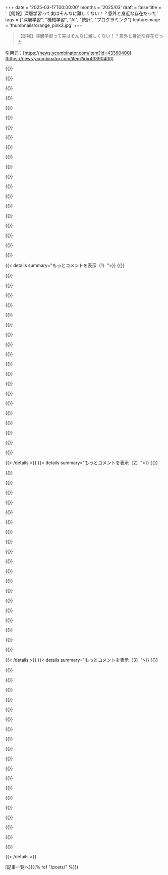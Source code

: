 +++
date = '2025-03-17T00:00:00'
months = '2025/03'
draft = false
title = '【朗報】深層学習って実はそんなに難しくない！？意外と身近な存在だった'
tags = ["深層学習", "機械学習", "AI", "統計", "プログラミング"]
featureimage = 'thumbnails/orange_pink3.jpg'
+++

> 【朗報】深層学習って実はそんなに難しくない！？意外と身近な存在だった

引用元：[https://news.ycombinator.com/item?id=43390400](https://news.ycombinator.com/item?id=43390400)

{{<matomeQuote body="MLを深く学びたいなら、Stanfordの”Probability for computer scientists”がマジでおすすめ。<br>https://www.youtube.com/watch?v=2MuDZIAzBMY&list=PLoROMvodv4...<br>確率論とMLの理論的基礎を、他のどのコースよりも深く掘り下げてると思う。(Andrew Ngはレジェンドだけど、彼のコースは線形代数の知識が必要)。<br>あと、deep learningなら、3b1bが視覚的に理解するのにめっちゃ良いよ。<br>https://www.youtube.com/watch?v=aircAruvnKk&list=PLZHQObOWTQ..." userName="rottc0dd" createdAt="2025-03-17T18:49:04" color="#38d3d3">}}

{{<matomeQuote body="3b1bのニューラルネットのシリーズを数年前に見たんだけど、それが今でも自分のAIの理解の95%を占めてるわ。自分はMLの専門家じゃないけどね。あの人はマジで説明が上手い。不確定性原理に関する彼のビデオは、自分の学部時代の教育全体で理解できなかったことを説明してくれたんだから。" userName="chamomeal" createdAt="2025-03-17T20:51:46" color="#45d325">}}

{{<matomeQuote body="＞あの人はマジで説明が上手い<br>この意見に異議あり。<br>彼が他の人より才能があるとは思わないな。彼は説明が上手くなるために、たくさんの時間と努力を費やしたんだと思う。フィードバックを考慮して、長年にわたって説明を改善してきたんだよ。彼のビデオが素晴らしいのは、彼が努力したからであって、才能があるからじゃない。自分の経験では、この能力に欠けている教授は、努力が足りないからであって、生まれつき持ってないからじゃない。" userName="salviati" createdAt="2025-03-18T08:00:19" color="#ff5733">}}

{{<matomeQuote body="前の人の”gift”っていう言葉の選択を深読みしすぎじゃない？ほとんどの場合、それは努力なしに得られた能力を伝える意図ではなく、ちょっと誤用された慣用句だと思うよ。" userName="jmull" createdAt="2025-03-18T12:55:15" color="">}}

{{<matomeQuote body="本当の天才は、重い記号操作をすべて視覚的なプロセスに翻訳して、人々が見て解釈できるようにすることだと思う。抽象的な演繹ではなく、一時停止して推論できる別の現実の視覚的プロセスを見ていることになるんだ。それがコンセプトを理解させるんだよね。" userName="rottc0dd" createdAt="2025-03-19T08:38:45" color="#ff5c5c">}}

{{<matomeQuote body="何かが非常に得意であるためには、才能があることが必要だけど、それだけじゃ十分じゃない。残りの85%は努力だよ。どんなに意欲があっても、その辺の人を連れてきて同じレベルの教育を受けさせられるわけじゃない。" userName="idiotsecant" createdAt="2025-03-18T11:31:57" color="#ff5c5c">}}

{{<matomeQuote body="才能があるか努力してるかのどっちか、あるいは両方かもしれないね。才能があることと、時間をかけて正しく理解することは、両立しないわけじゃないし。" userName="123pie123" createdAt="2025-03-18T13:50:00" color="#45d325">}}

{{<matomeQuote body="3b1bはカリキュラムから始めるんじゃなくて、自分のスタイルに合ったトピックを選べるのが強みだよね。" userName="eru" createdAt="2025-03-18T06:04:55" color="#ff33a1">}}

{{<matomeQuote body="https://www.youtube.com/playlist?list=PLZHQObOWTQDNU6R1_6700..." userName="nomel" createdAt="2025-03-18T00:05:12" color="">}}

{{<matomeQuote body="以前書いたコメントから、テキスト版の情報。<br>CS109のコースリーダー[1]があって、pdf版をダウンロードできるよ。Caltechの優れたコース[3]の書籍[2]もあるよ。<br>[1]<br>https://chrispiech.github.io/probabilityForComputerScientist<br>[2]<br>https://www.amazon.com/Learning-Data-Yaser-S-Abu-Mostafa/dp/<br>[3]<br>https://work.caltech.edu/telecourse" userName="rottc0dd" createdAt="2025-03-18T04:12:14" color="#ff5733">}}

{{<matomeQuote body="それ、他の場所に投稿したからじゃないかな（よくあるミスだよね… HNだとコメントの全文が表示されないから、コピー＆ペーストすると省略記号だけになっちゃうんだ）。<br>https://chrispiech.github.io/probabilityForComputerScientist...<br>https://www.amazon.com/Learning-Data-Yaser-S-Abu-Mostafa/dp/..." userName="gnabgib" createdAt="2025-03-18T07:37:37" color="">}}

{{<matomeQuote body="Caltechのlearning from dataもマジ良かったよ。もしMLの理論的な理解を求めてるならおすすめ。<br>https://work.caltech.edu/telecourse" userName="rottc0dd" createdAt="2025-03-17T18:50:48" color="#ff5c5c">}}

{{<matomeQuote body="あなたが言ってるYaser Abu-Mostafaの講座、マジでおすすめ。基礎を学ぶには今でもおすすめできるよ。数学と直感のバランスがすごく良いし、Abu-Mostafa自身が最高の先生。講義の最後に質問に答えてくれるんだけど、それがまた丁寧なんだよね。初心者には特に重要だと思う。ちょっと古い内容もあるけど、基礎としてはマジで固められる。" userName="abhgh" createdAt="2025-03-18T09:34:40" color="#ff5c5c">}}

{{<matomeQuote body="Paul Grahamによると、どうやら“delve”って単語を使うのがChatGPTを使った最大のサインらしいよ。" userName="randomtoast" createdAt="2025-03-17T19:34:44" color="">}}

{{<matomeQuote body="それ、マジで意味不明だわ。自分は“delve”って単語あんまり使わないけど、普通によくある単語じゃん。LLMが生成した文章だってバレるような、なんか普通じゃない使い方とかされてるのかもだけど、単語だけじゃ全然わかんない。" userName="tasty_freeze" createdAt="2025-03-17T21:20:24" color="">}}

{{<matomeQuote body="ナイジェリア英語でよく使われる単語なんだって。RLHFタスクを外注してた場所でよく使われてたらしい。兄弟コメントにリンクがあるけど、ググってもすぐ出てくるよ。" userName="godelski" createdAt="2025-03-17T22:18:05" color="">}}

{{<matomeQuote body="ネイティブスピーカーじゃないから“delve”って単語知らなかったけど、これで覚えたわ。ネットコミュニティはLLMから学んでるってこと？" userName="dialogbox" createdAt="2025-03-17T23:32:01" color="">}}

{{<matomeQuote body="＞learning from LLM<br><br>それとも、お互いから学んでるのかな？" userName="godelski" createdAt="2025-03-18T01:41:10" color="">}}

{{<matomeQuote body="そんなこと言うやつは、Paul Graham（pg）本人だって言ってるようなもんだよね。" userName="EGreg" createdAt="2025-03-17T19:41:04" color="">}}

{{<matomeQuote body="それってどういうことなのか、記事で深掘りしてほしいな。" userName="wincy" createdAt="2025-03-17T19:37:41" color="">}}

{{< details summary="もっとコメントを表示（1）">}}
{{<matomeQuote body="それってナイジェリア英語でよくある言い方だから。RLHFの調整作業をそこにアウトソースしてたからね。" userName="treyd" createdAt="2025-03-17T20:32:58" color="#45d325">}}

{{<matomeQuote body="マジで！？ソースある？本当ならめっちゃ興味深いんだけど。" userName="Hugsun" createdAt="2025-03-17T21:28:34" color="">}}

{{<matomeQuote body="https://www.theguardian.com/technology/2024/apr/16/techscape..." userName="cratermoon" createdAt="2025-03-18T00:08:58" color="">}}

{{<matomeQuote body="ネイティブじゃないんだけど、覚えとくわ。あー、それ使っちゃったことあるかも。意味が伝わるようにと思って。正しい使い方は何？何て言えばよかったの？" userName="rottc0dd" createdAt="2025-03-18T01:54:26" color="">}}

{{<matomeQuote body="ネイティブだけど、正しい使い方だよ。「delve」は認識される程度には一般的だけど、アメリカ英語ではそんなに使わないから、AIが生成したのかと思った。" userName="seizethecheese" createdAt="2025-03-18T03:31:39" color="#ff33a1">}}

{{<matomeQuote body="なるほどね。この場合、よく使うフレーズは何？兄弟コメントと同じ？" userName="rottc0dd" createdAt="2025-03-19T08:40:41" color="">}}

{{<matomeQuote body="じゃあChatGPTかナイジェリア人か、はたまた俺かってことか… :`(" userName="djmips" createdAt="2025-03-17T23:47:53" color="">}}

{{<matomeQuote body="Deep Learningがテーマなら、’deep’って言葉を使うのは自然だよね。深堀りするって感じでさ。" userName="HPsquared" createdAt="2025-03-18T10:46:55" color="">}}

{{<matomeQuote body="俺にとっては、’eerie’って言葉を使いすぎなのが気になるんだよね。マジで。" userName="sharpshadow" createdAt="2025-03-18T20:05:41" color="">}}

{{<matomeQuote body="その通りだね。理由はこうだよ。" userName="pyinstallwoes" createdAt="2025-03-18T09:24:53" color="">}}

{{<matomeQuote body="ナンセンス。Chatgptがその言葉をよく使うのは、みんながよく使うからだろ。" userName="amelius" createdAt="2025-03-18T09:49:16" color="">}}

{{<matomeQuote body="どうやら地域差があるみたい。アメリカ英語ではあんまり使わないけど、アフリカ英語ではよく使うらしいよ。LLMのトレーニングには大量の人間によるフィードバックが必要で、LLMメーカーはコスト削減のためにアフリカに外注することが多いんだって。それでLLMがアフリカ英語を拾って使うようになるんだってさ。詳しくはこの記事[1]を見て。<br>[1] <br>https://news.ycombinator.com/item?id=43394220" userName="tzs" createdAt="2025-03-18T17:27:46" color="#ff5733">}}

{{<matomeQuote body="全部見たよ。サンキュー！UC Berkeleyの修士課程CS:AIプログラムには頭が悪くて入れないんだけど、確率のクラスの初日を見たとき、まるでそのプログラムが始まったみたいに感じたよ。AIの旅を始める人にオススメなのはこれ。<br>https://www.youtube.com/watch?v=_xIwjmCH6D4<br>。最初のステップが”Pythonを学べ”だから、中級レベルのCS知識は必要かも。" userName="andirk" createdAt="2025-03-18T00:03:36" color="#ff33a1">}}

{{<matomeQuote body="この投稿の論文で言及されている統計的概念（VC-dimension, PAC-learningなど）をもっと深く掘り下げたい人は、この本がお勧めだよ。<br>https://amzn.eu/d/7Zwe6jw" userName="vcdimension" createdAt="2025-03-17T21:34:50" color="#ff5733">}}

{{<matomeQuote body="良さそうだね。文章版はあるの？" userName="bogeholm" createdAt="2025-03-17T20:54:34" color="">}}

{{<matomeQuote body="CS109のコースリーダーがあるよ[1]。PDF版をダウンロードできる。<br>それから、caltechの素晴らしいコース[3]のための本[2]もあるよ。<br>[1] <br>https://chrispiech.github.io/probabilityForComputerScientist...<br>[2] <br>https://www.amazon.com/Learning-Data-Yaser-S-Abu-Mostafa/dp/...<br>[3] <br>https://work.caltech.edu/telecourse" userName="rottc0dd" createdAt="2025-03-18T02:32:38" color="#45d325">}}

{{<matomeQuote body="確かにそうかもね。でも、PAC‐BayesとかVC理論の派生って、一番いい説明とは言えないかも。アルゴリズムの安定性の方がずっと説得力あると思うよ。[1]の11節と12節あたりを見てみて。" userName="cgdl" createdAt="2025-03-17T17:20:51" color="">}}

{{<matomeQuote body="HNが好きな理由の一つは、こういうOPの投稿やプロダクトを、もっと良いものでぶっ壊すようなレスがあることなんだよね。少なくとも半分はそれが理由でここにいる。良い記事をありがとう。" userName="bigfatfrock" createdAt="2025-03-17T17:26:13" color="#785bff">}}

{{<matomeQuote body="そうそう、しかも「より良い」ってわけじゃなくて、OPと違って最適化とかGDに頼ってるから、実際には汎用性低いんだよね。" userName="singulargalaxy" createdAt="2025-03-18T01:36:55" color="">}}

{{<matomeQuote body="それは違うと思うな。あなたのリンクは勾配降下法（gradient descent）を説明に使ってるけど、OPはDLの汎化を理解するのに最適化は必要ないって説明してる。PAC‐BayesとかもVC次元とは全然違う。OPのポイントは、VC次元と違って、他のフレームワークは仮説空間がどれだけ柔軟でも汎化を説明できるってことみたい。" userName="singulargalaxy" createdAt="2025-03-18T01:34:53" color="#ff33a1">}}


{{< /details >}}
{{< details summary="もっとコメントを表示（2）">}}
{{<matomeQuote body="そう、それが問題なんだよね。[2]でZhangらがはっきり示したのは、仮説空間だけに注目するのは不十分だってこと。なぜなら、同じ仮説空間は現実のデータにもランダムなデータにも適合しちゃうから、すでに大きすぎる。だから、仮説空間に注目する方法は、より良い部分空間へのバイアスについて語る必要があって、そのためには、特定の仮説を選ぶ理由を理解するために、特定の最適化アルゴリズムを研究する必要がある。でも、そこまでやるなら、アルゴリズムの安定性で十分。ベイズアンサンブルとか他のプロキシや単純化について考える必要はなくなる。アルゴリズムの安定性は新しい考えじゃなくて、VC理論の数年後に、近傍探索法が汎化する理由を理解するために登場したんだ（当時はそう呼ばれてなかったけど）。興味があったら[3]もおすすめ。" userName="cgdl" createdAt="2025-03-19T04:32:42" color="#ff5733">}}

{{<matomeQuote body="でも、それは問題じゃない。OPの説明がより一般的であることは良いことなんだよ。OP論文の主なポイントの一つは、プロキシや単純化が必要ないということ。最適化の動特性に頼らなくても、この挙動を説明する汎化境界を導き出すことができる。これはZhangらのテストに正確に対応してる。OPは”ベイズアンサンブルとか他のプロキシや単純化”に頼ってない。それは論文の誤解だと思う。ニューラルネットワークが実際に到達するソリューションを分析している点が、他の多くの研究と異なるところ。また、他の単純なモデルクラスが同じ挙動を再現する方法も示していて、これらの再現は最適化に依存していない。<br>”なぜ特定の仮説をその空間から選ぶのかを理解するために、特定の最適化アルゴリズムを研究する必要がある”って言うけど、OP論文は、”ヤマ勘”でもSGDと同じように汎化できることを説明してる。DLの汎化を理解するために、最適化アルゴリズムの役割は歴史的に過大評価されていた可能性があることが、より良く理解されるようになってきている。それは損失地形（loss landscapes）についてのことみたい。<br>誤解しないでほしいんだけど、あなたがリンクしてるこれらの参考文献はとても興味深いものだよ。でも、OP論文から何かを奪うものではないし、OP論文は議論に非常に価値のあるものを追加している。" userName="singulargalaxy" createdAt="2025-03-20T01:47:46" color="#785bff">}}

{{<matomeQuote body="統計力学のレンズが一番しっくりくるし、よく研究されてるよね。" userName="esafak" createdAt="2025-03-17T19:45:17" color="">}}

{{<matomeQuote body="良い記事だね、シェアしてくれてありがとう" userName="mxwsn" createdAt="2025-03-17T18:04:17" color="#ff33a1">}}

{{<matomeQuote body="MLをわかりやすくしたいなら、Josh Starmerの”The StatQuest Illustrated Guide to Machine Learning”を読むべきだよ[0]。Starmerほど複雑なアイデアをわかりやすく説明できる先生はいないと思う。まるで子供向けの本みたいで読みやすいんだ。NNに関する本も出版してるし、 эксперт でも教え方や伝え方の参考になると思うよ。<br>[0]: https://www.goodreads.com/book/show/75622146-the-statquest-i..." userName="TechDebtDevin" createdAt="2025-03-17T17:41:35" color="#ff5c5c">}}

{{<matomeQuote body="StatQuestとか他の動画も結構見てるよ（トレッドミルでYoutube見るのは運動にも勉強にもなるし最高）。<br>一つの情報源だけじゃなかなか理解できないけど、色々見ることで互いに補完しあえるんだよね。Serrano Academyも参考になるよ。<br>https://www.youtube.com/@SerranoAcademy/videos<br>良いチュートリアルは、先生が原理をちゃんと理解してて、それがどうして応用できるのかを明確に示してくれる。そうじゃないのも結構あって、’Xをするには、{数式}’って言うだけで、なぜ{数式}が正しいのか理解してないんじゃないかって思う時があるんだよね。細かいことを説明するだけで、何をしてるのか理解したことにはならないんだ。<br>UMAPを見てた時に特にそう思った。数学的な細かいことばかり説明して、なぜそれを調べてるのか説明がないんだよね。Leland McInnesの講演は違った。<br>＞{数式}は{目的}を達成するためのツール。動くことは証明されてるし、使えれば理解しなくてもいいけど、知りたければ情報はあるよ。これが目的だから、ツールを使おう。<br>ツールは魔法のブラックボックスでもないし、目的と混同されることもない。トピックを完全に理解するってこういうことなんだなって思った。" userName="Lerc" createdAt="2025-03-17T19:50:19" color="#38d3d3">}}

{{<matomeQuote body="YouTubeチャンネルもあるよ<br>https://youtube.com/@statquest" userName="ajitid" createdAt="2025-03-17T19:42:55" color="">}}

{{<matomeQuote body="＞過学習を避けるために仮説空間を制限するのではなく、データと矛盾しない、より単純な解を好む柔軟な仮説空間を受け入れるべきだ。この原則は多くのモデルクラスでエンコードできるため、ディープラーニングは他のモデルクラスほど神秘的でも異質でもない可能性がある。<br>ディープラーニングはどうやってこれを実現してるんだろう？前に機械学習に深く関わっていたときは、ペナルティ付きの尤度アプローチを使ってた。モデル空間でコスト関数を最適化して、モデルの予測とデータ間の差とモデルの複雑さを定量化する2つの項の合計がコスト関数だった。これはまさに”データと矛盾しない、より単純な解を好む”ことをエンコードしてるけど、ディープラーニングもそうなのか？ディープラーニングでの複雑さのペナルティはもっと複雑で、直接的じゃない印象がある。" userName="getnormality" createdAt="2025-03-17T17:49:46" color="#45d325">}}

{{<matomeQuote body="その通り。探してる言葉は”正則化”だよ。<br>一般的な方法は2つある。<br>・L1またはL2正則化：重み行列が複雑なモデル（大きな要素がたくさんある）にペナルティを与える。<br>・Dropout：ニューロンのランダムなサブセットで学習させて、重み全体に分散した単純な表現に頼るように強制する。" userName="whiteandnerdy" createdAt="2025-03-17T19:32:43" color="#ff5c5c">}}

{{<matomeQuote body="Dropoutはレイヤー固有のL2正則化とほぼ同じ。漸近的には、ランダムなニューロンをドロップアウトすると、重みをその(二乗)の大きさに比例してゼロに近づけるのと似た効果が得られるからね。<br>Trevor Hastieの”Elements of Statistical Learning”には、(線形モデルの場合)L2正則化が次元削減と半ば同等であるという証明がある。これを深層学習における”単純さの事前分布”の動機付けに使える。<br>別の考え方として、ReLUユニットの場合、ReLUのレイヤーは特徴空間に打ち切られた超平面基底(スプラインみたいだけど高次元)を形成し、正則化はこのN次元基底を平坦な超平面に縮小することで滑らかにする。" userName="levocardia" createdAt="2025-03-17T20:19:51" color="#ff5733">}}

{{<matomeQuote body="マジか！最初のパラグラフはなんとなく直感的に理解してたかも。2つ目のパラグラフは方向性としてはわかる(L1の方がゼロを促進するから、部分空間を選ぶみたいでよりそうかなと思ってたけど)。<br>3つ目のパラグラフは理解するのに時間がかかったよ。正則化はハイパースプラインの結合点で”鋭い角”があることを罰するってこと？それってすごい発想だし、ReLUレイヤーが何をしてるかを考える上で面白い方法だね。<br>考えさせられるコメントありがとう！" userName="whiteandnerdy" createdAt="2025-03-18T10:42:11" color="#38d3d3">}}

{{<matomeQuote body="L1正則化の解は、実は深層学習で使われる古典的なReLU非線形性の特定の形なんだ。他の非線形性でも同じことが言えるかわからないけど、閾値処理が数学的に何をしているのか理解するのに役立ったよ！" userName="jonathanhuml" createdAt="2025-03-17T20:18:51" color="#ff5c5c">}}

{{<matomeQuote body="データ効率の良いVision Transformersの例だよ。https://arxiv.org/abs/2401.12511<br>Vision Transformersは仮説空間が柔軟だけど、畳み込みネットワークよりサンプル複雑性が悪くなりがち。畳み込みネットワークは強い構造的な帰納バイアスがあるからね。<br>ソフトな帰納バイアスは、この論文みたいにVision Transformersを初期化する特別なスキームを持つことかな。初期化みたいなスキームは、モデルが過度に制約せずに正しい解決策を見つけるように促すから、より単純な解決策に対するソフトな好みになるんだ。" userName="chriskanan" createdAt="2025-03-17T20:43:33" color="">}}

{{<matomeQuote body="俺もグルじゃないけど、間違ってたら誰か訂正してくれるはず(笑)<br>教師ありMLの普通のアプローチは、モデル（レイヤー、パラメータ）を”発明”するか、既知の良いリファレンスからコピーして、コスト関数を定義してデータを投入することだよね。”Deep” learningは、レイヤーを少数使う代わりに大量に使うってこと。<br>それってアーキテクチャを自動で調整する方法ってこと？やったことないけど、アルゴリズムにそれをやらせるにはコストが高すぎるからね。でも、このアプローチは使われてるのかな？" userName="bornfreddy" createdAt="2025-03-17T18:38:44" color="">}}

{{<matomeQuote body="彼らが批判してる論文「Understanding deep learning requires rethinking generalization」の結果を再現するのは簡単だよ。明示的な正則化とか、「より単純な解決策に対するソフトな好み」と簡単に説明できるものなしにね。" userName="woopwoop" createdAt="2025-03-17T19:09:58" color="">}}

{{<matomeQuote body="それってただの正則化された最適化で、実際にはベイズ学習規則であり、実際には変分ベイズに過ぎないんだ。" userName="eli_gottlieb" createdAt="2025-03-22T16:15:43" color="">}}

{{<matomeQuote body="AdamWオプティマイザ（最近のDLでは基本的にデフォルト）はまさにそれをやってるんだ。" userName="smus" createdAt="2025-03-18T07:12:22" color="#ff5733">}}

{{<matomeQuote body="「Deep」ネットワークが必要な興味深い例が、RNNに関する最近の人気の論文[1]で議論されているよ。彼らが提案するminGRUやminLSTMモデルは、明示的に順序付けられた状態依存性をモデル化してないけど、十分にDeepなら（deep >= 3）学習できるんだ。<br>＞代わりに、以前の状態への依存性を明示的にモデル化して長距離依存性を捉える代わりに、これらの種類のリカレントモデルは複数のレイヤーを積み重ねることで学習できます。”<br>[1] https://arxiv.org/abs/2410.01201" userName="inciampati" createdAt="2025-03-17T17:57:01" color="#ff5733">}}

{{<matomeQuote body="まあ、Mysterious LearningとかDifferent Learningとは呼ばれてないからね。<br>実際、世の中には誤称がたくさんあるけど、Deep Learningはかなり良い名前だと思うよ。トレーニングデータと結果の重みが十分に複雑で、学習プロセスだけを見ても結果のシステムを理解するには十分じゃないってことをちゃんと伝えてると思うな(他の”Deepじゃない”機械学習とは違ってね)。" userName="fastball" createdAt="2025-03-18T11:28:23" color="">}}

{{<matomeQuote body="DNNには特別な汎化能力はないよ。どちらかというと、SVMみたいな数学的原理に基づいた手法よりも汎化能力は弱いかも。<br>UCI Machine Learning repo[0]の「Wine Quality」データセットみたいな古典的なML問題をDNNで解こうとすると、ひどい結果と過学習になるよ。<br>LLMの”魔法”はトレーニングパラダイムから来てるんだ。最適化が単語予測だから、事実上コーパス内の単語数と同じデータサンプルサイズになるんだよ。膨大なデータセットに対してトレーニングしてるから、比例して巨大なモデル（例えば400Bパラメータ）を過学習なしに使えるんだ。この巨大なモデルの複雑さがGPTの驚くべき能力を生み出してるんだ。<br>10年前には明らかじゃなかったのは「再利用性」の原則だよ。LLMパラダイムを使ってトレーニングした巨大なモデルが実用的な価値を持つだろうって考え。単語予測マシンを作って何が嬉しいんだ？って思うかもしれないけど、単語予測から学んだコンセプトは、関連するNLPタスクに再利用できるんだ。<br>[0] https://archive.ics.uci.edu/dataset/186/wine+quality" userName="d_burfoot" createdAt="2025-03-17T23:42:56" color="#ff33a1">}}


{{< /details >}}
{{< details summary="もっとコメントを表示（3）">}}
{{<matomeQuote body="これを見てみるといいかも。ランダムなラベルを記憶できるだけの容量を持つニューラルネットワークモデルでも、実際のデータを与えられた場合はうまく汎化できるんだ。<br>Zhang et al (2021) 'Understanding deep learning (still) requires rethinking generalization'<br>https://dl.acm.org/doi/10.1145/3446776" userName="yomritoyj" createdAt="2025-03-18T07:57:43" color="#785bff">}}

{{<matomeQuote body="Deep Learningを始めた頃、普遍近似定理の証明を学ぶのがすごく役立ったんだ。ニューラルネットワークが関数を近似できる理由を理解すると、その上に構築されたものがすべて理解しやすくなるよ。" userName="buffalobuffalo" createdAt="2025-03-17T19:26:36" color="">}}

{{<matomeQuote body="10年前の論文「Understanding deep learning requires rethinking generalization」[0]へのレスポンスって感じみたい。<br>Deep neural netsは、過剰なパラメータがあっても汎化性能が高いのが特徴で、学習データにオーバーフィットしないんだって。hold-outデータや未知のデータでも性能が良いことが多いらしい。<br>論文[0]では、ランダムなラベルでも学習できるって指摘されてる。過剰な適合を防ぐ強い帰納バイアスはないみたい。<br>この論文では、それが当然だって主張してる。柔軟な仮説空間と、データに適合することを要求する損失関数、そして単純さを優先するバイアスがあれば、どんな学習アルゴリズムでも起こりうるって。<br>でも、3つ目の条件が満たされるのは自明じゃないし、まだよく分かってないよね。[0]の結果は、様々なアーキテクチャで再現可能で、明示的な正則化があってもなくても同じ。もしDeep neural netsに単純な解を求めるバイアスがあるなら、それはSGD自体から来るか、アーキテクチャにすごく一般的なバイアスがあるかのどっちかだと思う。<br>SGDによる暗黙的な平滑化に関する研究もあるけど、[0]で観測された現象を説明するには不十分だと思うな。Benign overfittingを取り除くablation studyがあれば嬉しいけど、どうすればいいか分からないから、まだ誰もやってないんだよね。<br>(+) ＞分かりやすく言うと、モデルは汎化するけど、ランダムなラベルには適合しなくなるってことじゃなくて、＞”モデルがholdoutデータに対して意味不明な結果を返す”ってこと。" userName="woopwoop" createdAt="2025-03-18T14:06:15" color="#ff5733">}}

{{<matomeQuote body="それって、dropoutとかl2ノルムみたいな正則化テクニックから来るんじゃないの？" userName="theahura" createdAt="2025-03-18T15:51:02" color="">}}

{{<matomeQuote body="Benign overfittingを再現するのに、それらは必須じゃないよ。" userName="woopwoop" createdAt="2025-03-18T16:21:47" color="">}}

{{<matomeQuote body="これ試してみたいんだよね。<br>1) 大量のテキスト(書籍とか)を用意する。<br>2) 各単語について、次のN個の単語との距離を記録して、単語ペア/距離のカウントを増やす。<br>3) 各単語について、各N距離で最も頻繁な単語を記録する。[a]<br>4) ユーザーの入力から、次の単語(または単語のセット)を予測するアルゴリズムを作成する。基本的には、単語ペア/距離を比較して、最も可能性の高い次の単語(または単語のセット)を見つける感じ。<br>これってGPT 2にどれくらい近いかな？<br>[a] ＞もっと進んで、各距離に対して複数の単語を頻度順に格納することもできる。" userName="YesBox" createdAt="2025-03-17T18:42:30" color="">}}

{{<matomeQuote body="スケーリングがマジでエグいんだよね。2万語の語彙で3グラムやろうとしたら、20000^3の行列が必要になる(8兆)。ほとんど空っぽになるけど。<br>GPTとかは、各単語を個別にモデル化するんじゃなくて、高次元の”embedding”(新しい語彙が不要ならただのベクトル)を使ってる。embeddingは、類似した単語をこの空間内で近くに表現するんだ。有名なking-man-queenの例みたいにね。だから、トレーニングセットに”The Queen ordered the traitor <blank>”がなくても、”The King ordered the traitor beheaded”を見たことがあれば、ベクトル表現によって、具体的な例がなくても類似した概念を表す単語を使うことができるんだ。" userName="0cf8612b2e1e" createdAt="2025-03-17T20:09:40" color="#ff33a1">}}

{{<matomeQuote body="重要なのは、LLMはトレーニング中にembeddingを入力として受け取らないってこと。トークンを受け取って、トレーニングの一部としてembeddingを学習するんだ。<br>特にTransformerベースのモデルは全部そうで、古いモデルはword2vecとかelmoを使ってたけど、今のLLMは全部embeddingをゼロからトレーニングしてるよ。" userName="andrewla" createdAt="2025-03-17T20:50:43" color="#785bff">}}

{{<matomeQuote body="トークンはバイトレベルまで下がってきてるね。<br>https://ai.meta.com/research/publications/byte-latent-transf..." userName="naasking" createdAt="2025-03-17T22:54:26" color="">}}

{{<matomeQuote body="ありえない組み合わせを全部割り当てる必要はないんじゃない？見つけたら新しいペア/距離を動的に追加すればいいと思う。簡単なforループで。" userName="YesBox" createdAt="2025-03-18T00:16:25" color="">}}

{{<matomeQuote body="これ読むと面白いかも。20年前の最先端技術をまとめた今年のドキュメント。<br>https://web.stanford.edu/~jurafsky/slp3/3.pdf<br>基本的には、コーパスに実際にあるすべてのn-グラムをカウントして、0のところを簡単なルールで確率を平滑化するだけ。" userName="currymj" createdAt="2025-03-18T02:34:11" color="">}}

{{<matomeQuote body="最近の研究[0]で、このアイデアを探求してて、word2vecベクトルを使って類似性を理解しながら、n-グラムモデルを大幅にスケールアップしてる。著者がCreativity Index [1]と呼ぶものを計算するために使用されてる。<br>[0]: <br>https://infini-gram.io<br><br>[1]: <br>https://arxiv.org/abs/2410.04265v1" userName="docfort" createdAt="2025-03-17T18:51:22" color="">}}

{{<matomeQuote body="Claude Shannonもこの手のことに興味持ってて、英語の文字とか単語のエントロピーに関する論文書いてたんだよね。有名な”A Mathematical Theory of Communication”にも、いくつかの本から前のn=1,2個の単語に基づいて次の単語の条件付き確率を使う実験があったよ。条件付きエントロピーは、エルゴード性仮定するとnが増加するにつれてゼロに近づくのかな？でも条件付き確率テーブルのエントリー数は指数関数的に爆発するよね。複数の異なる距離のn=1を組み合わせるってのは面白そうで、contrastive predictionのml手法をちょっと連想させるかも。<br>Shannonの論文の実験は、データ量とか距離は少ないけど、あなたが説明してることと似てるから参考になるかも。<br>テキストから引用：<br>＞最初の単語近似。<br>＞tetragramとかn-gram構造を続けるよりも、単語単位にジャンプするのが簡単で良い。<br>＞ここでは単語は独立して選ばれるけど、適切な頻度で使用される。<br>＞REPRESENTING AND SPEEDILY IS AN GOOD APT OR COME CAN DIFFERENT NAT-URAL HERE HE THE A IN CAME THE TO OF TO EXPERT GRAY COME TO FURNISHES THE LINE MESSAGE HAD BE THESE。<br>＞2番目の単語近似。<br>＞単語の遷移確率は正しいけど、それ以上の構造は含まれていない。<br>＞THE HEAD AND IN FRONTAL ATTACK ON AN ENGLISH WRITER THAT THE CHARACTER OF THIS POINT IS THEREFORE ANOTHER METHOD FOR THE LETTERS THAT THE TIME OF WHO EVER TOLD THE PROBLEM FOR AN UNEXPECTED" userName="mchinen" createdAt="2025-03-18T08:57:05" color="">}}

{{<matomeQuote body="これって90年代から2000年代の言語モデルの仕組みにかなり近いよね。deep language models、GPT 2とかはもっとずっとすごいけど。一方で、n-gram言語モデルはnが小さくても意外と使えるんだよね。" userName="currymj" createdAt="2025-03-17T18:45:32" color="#45d325">}}

{{<matomeQuote body="それに、attention mechanismはコンテキスト長に対して2次関数的にスケールするんだよね。これが莫大なメモリ帯域幅が必要になる原因なんだ。" userName="bob1029" createdAt="2025-03-18T10:04:13" color="">}}

{{<matomeQuote body="すべてのものは、他のすべてのものとの共起頻度との正確な関係において意味を持つんだよね。<br>俺も同じこと考えてたんだ。単語から単語へ、段落から段落へ。文字から文字へも。<br>あと、テキストを信号空間で処理したらどうなるんだろう？それって可能なのかなってずっと思ってる。そうすれば、ウィンドウじゃなくて一度にすべてを取得できるじゃん。すべてのページの変更の微分を使用すると、位相空間はエンドツーエンドの信号になる。" userName="pyinstallwoes" createdAt="2025-03-18T09:37:08" color="">}}

{{<matomeQuote body="問題は、Nにある程度の値(>100)を設定すると、途方もない量のストレージが必要になるってこと。しかも、めちゃくちゃスパースになるし。N-99とN-98の間の相互作用も捉えられない。<br>Transformersはそれをかなりうまくやってくれるし、トレーニングもかなり効率的だよ。" userName="janalsncm" createdAt="2025-03-17T20:08:31" color="">}}

{{<matomeQuote body="＞GPT 2にどれくらい近いかって？<br>2015年の投稿だけど、これと似たようなことをしてる人がいるよ[1]<br>[1]<br>https://nbviewer.org/gist/yoavg/d76121dfde2618422139" userName="montebicyclelo" createdAt="2025-03-17T18:57:38" color="">}}

{{<matomeQuote body="2021年に聖書で似たようなこと試したことあるけど、scalingがマジで大変。この手のモデルのトレーニングはマジで難しい。" userName="fsndz" createdAt="2025-03-17T22:37:47" color="">}}

{{<matomeQuote body="厳密には同じじゃない？GPTは現在のコンテキストの状態に基づいて、確率とランダムな要素に基づいて次のトークンを選択する。それって数学的にはMarkov chainと同等じゃない？" userName="procaryote" createdAt="2025-03-18T08:25:11" color="">}}


{{< /details >}}


[記事一覧へ]({{% ref "/posts/" %}})
